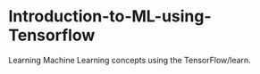 # Introduction-to-ML-using-Tensorflow
Learning Machine Learning concepts using the TensorFlow/learn.
